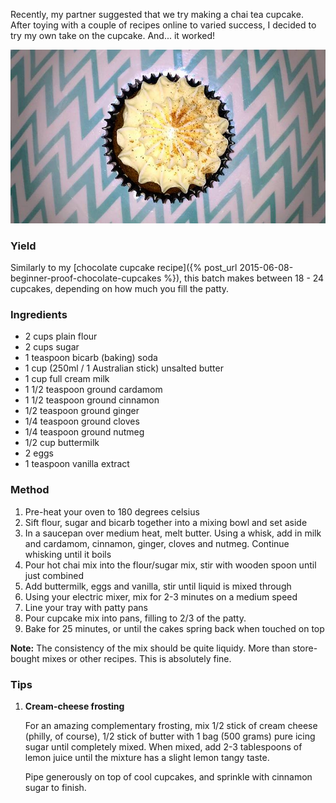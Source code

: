 Recently, my partner suggested that we try making a chai tea cupcake. After toying with a couple of recipes online to varied success, I decided to try my own take on the cupcake. And... it worked!

![Delicious cupcakes](/recipes/img/chai.jpg)

### Yield

Similarly to my [chocolate cupcake recipe]({% post_url 2015-06-08-beginner-proof-chocolate-cupcakes %}), this batch makes between 18 - 24 cupcakes, depending on how much you fill the patty.

### Ingredients

- 2 cups plain flour
- 2 cups sugar
- 1 teaspoon bicarb (baking) soda
- 1 cup (250ml / 1 Australian stick) unsalted butter
- 1 cup full cream milk
- 1 1/2 teaspoon ground cardamom
- 1 1/2 teaspoon ground cinnamon
- 1/2 teaspoon ground ginger
- 1/4 teaspoon ground cloves
- 1/4 teaspoon ground nutmeg
- 1/2 cup buttermilk
- 2 eggs
- 1 teaspoon vanilla extract

### Method

1. Pre-heat your oven to 180 degrees celsius
2. Sift flour, sugar and bicarb together into a mixing bowl and set aside
3. In a saucepan over medium heat, melt butter. Using a whisk, add in milk and cardamom, cinnamon, ginger, cloves and nutmeg. Continue whisking until it boils
4. Pour hot chai mix into the flour/sugar mix, stir with wooden spoon until just combined
5. Add buttermilk, eggs and vanilla, stir until liquid is mixed through
6. Using your electric mixer, mix for 2-3 minutes on a medium speed
7. Line your tray with patty pans
8. Pour cupcake mix into pans, filling to 2/3 of the patty.
9. Bake for 25 minutes, or until the cakes spring back when touched on top

**Note:** The consistency of the mix should be quite liquidy. More than store-bought mixes or other recipes. This is absolutely fine.

### Tips

1. **Cream-cheese frosting**

	For an amazing complementary frosting, mix 1/2 stick of cream cheese (philly, of course), 1/2 stick of butter with 1 bag (500 grams) pure icing sugar until completely mixed. When mixed, add 2-3 tablespoons of lemon juice until the mixture has a slight lemon tangy taste.

	Pipe generously on top of cool cupcakes, and sprinkle with cinnamon sugar to finish.
